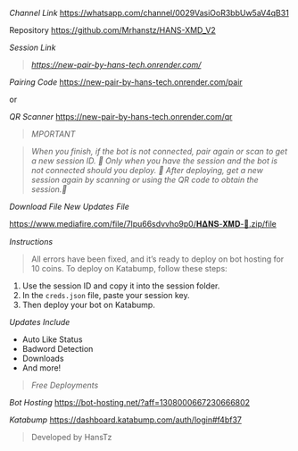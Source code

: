 _Channel Link_
https://whatsapp.com/channel/0029VasiOoR3bbUw5aV4qB31

Repository
https://github.com/Mrhanstz/HANS-XMD_V2

_Session Link_
> _https://new-pair-by-hans-tech.onrender.com/_

_Pairing Code_
https://new-pair-by-hans-tech.onrender.com/pair

or
 
_QR Scanner_
https://new-pair-by-hans-tech.onrender.com/qr

> _MPORTANT_

> _When you finish, if the bot is not connected, pair again or scan to get a new session ID. 💯 Only when you have the session and the bot is not connected should you deploy. 🚨 After deploying, get a new session again by scanning or using the QR code to obtain the session.💯_

_Download File New Updates File_

https://www.mediafire.com/file/7lpu66sdvvho9p0/𝚮𝚫𝚴𝐒-𝚾𝚳𝐃-🚀.zip/file

_Instructions_
> All errors have been fixed, and it’s ready to deploy on bot hosting for 10 coins. To deploy on Katabump, follow these steps:

1. Use the session ID and copy it into the session folder.
2. In the `creds.json` file, paste your session key.
3. Then deploy your bot on Katabump.

_Updates Include_

- Auto Like Status
- Badword Detection
- Downloads
- And more!

> _Free Deployments_

_Bot Hosting_
https://bot-hosting.net/?aff=1308000667230666802

_Katabump_
https://dashboard.katabump.com/auth/login#f4bf37

> Developed by HansTz
